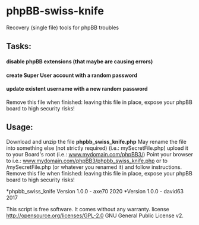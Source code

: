 # phpBB-swiss-knife
Recovery (single file) tools for phpBB troubles


## Tasks:

#### disable phpBB extensions (that maybe are causing errors)
#### create Super User account with a random password
#### update existent username with a new random password

Remove this file when finished: leaving this file in place, expose your phpBB board to high security risks!

## Usage: 

 Download and unzip the file 
**phpbb_swiss_knife.php**
 May rename the file into something else (not strictly required) (i.e.: mySecretFile.php)
 upload it to your Board's root (i.e.: www.mydomain.com/phpBB3/)
 Point your browser to i.e.: www.mydomain.com/phpBB3/phpbb_swiss_knife.php or to /mySecretFile.php (or whatever you renamed it) and follow instructions.
 Remove this file when finished: leaving this file in place, expose your phpBB board to high security risks!

 *phpbb_swiss_knife Version 1.0.0 - axe70 2020
 *Version 1.0.0 - david63 2017


 This script is free software. It comes without any warranty.
 license http://opensource.org/licenses/GPL-2.0 GNU General Public License v2.

